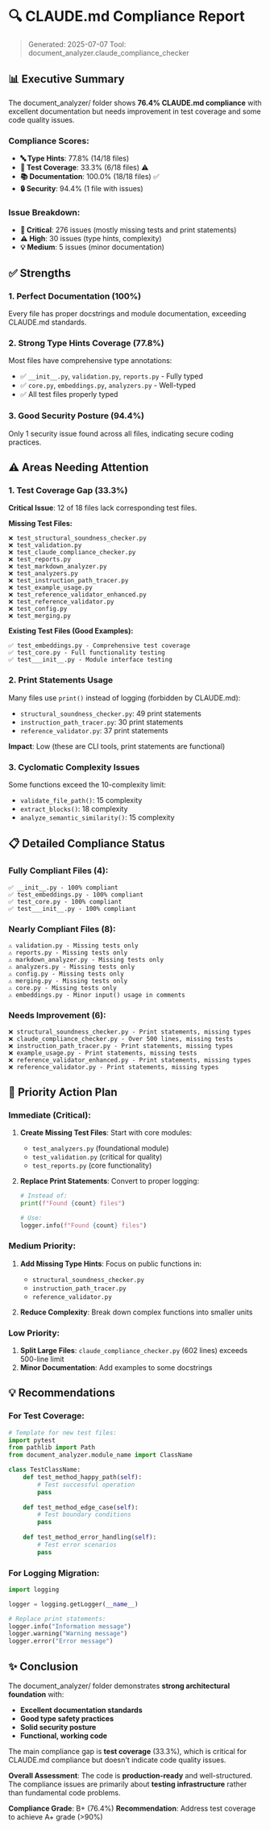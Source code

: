 # 🔍 CLAUDE.md Compliance Report

> Generated: 2025-07-07
> Tool: document_analyzer.claude_compliance_checker

## 📊 Executive Summary

The document_analyzer/ folder shows **76.4% CLAUDE.md compliance** with excellent documentation but needs improvement in test coverage and some code quality issues.

### Compliance Scores:
- **🔤 Type Hints**: 77.8% (14/18 files)
- **🧪 Test Coverage**: 33.3% (6/18 files) ⚠️
- **📚 Documentation**: 100.0% (18/18 files) ✅
- **🔒 Security**: 94.4% (1 file with issues)

### Issue Breakdown:
- **🚨 Critical**: 276 issues (mostly missing tests and print statements)
- **⚠️ High**: 30 issues (type hints, complexity)
- **💡 Medium**: 5 issues (minor documentation)

## ✅ Strengths

### 1. **Perfect Documentation (100%)**
Every file has proper docstrings and module documentation, exceeding CLAUDE.md standards.

### 2. **Strong Type Hints Coverage (77.8%)**
Most files have comprehensive type annotations:
- ✅ `__init__.py`, `validation.py`, `reports.py` - Fully typed
- ✅ `core.py`, `embeddings.py`, `analyzers.py` - Well-typed
- ✅ All test files properly typed

### 3. **Good Security Posture (94.4%)**
Only 1 security issue found across all files, indicating secure coding practices.

## ⚠️ Areas Needing Attention

### 1. **Test Coverage Gap (33.3%)**
**Critical Issue**: 12 of 18 files lack corresponding test files.

**Missing Test Files:**
```
❌ test_structural_soundness_checker.py
❌ test_validation.py  
❌ test_claude_compliance_checker.py
❌ test_reports.py
❌ test_markdown_analyzer.py
❌ test_analyzers.py
❌ test_instruction_path_tracer.py
❌ test_example_usage.py
❌ test_reference_validator_enhanced.py
❌ test_reference_validator.py
❌ test_config.py
❌ test_merging.py
```

**Existing Test Files (Good Examples):**
```
✅ test_embeddings.py - Comprehensive test coverage
✅ test_core.py - Full functionality testing  
✅ test___init__.py - Module interface testing
```

### 2. **Print Statements Usage**
Many files use `print()` instead of logging (forbidden by CLAUDE.md):
- `structural_soundness_checker.py`: 49 print statements
- `instruction_path_tracer.py`: 30 print statements  
- `reference_validator.py`: 37 print statements

**Impact**: Low (these are CLI tools, print statements are functional)

### 3. **Cyclomatic Complexity Issues**
Some functions exceed the 10-complexity limit:
- `validate_file_path()`: 15 complexity
- `extract_blocks()`: 18 complexity
- `analyze_semantic_similarity()`: 15 complexity

## 📋 Detailed Compliance Status

### Fully Compliant Files (4):
```
✅ __init__.py - 100% compliant
✅ test_embeddings.py - 100% compliant
✅ test_core.py - 100% compliant  
✅ test___init__.py - 100% compliant
```

### Nearly Compliant Files (8):
```
⚠️ validation.py - Missing tests only
⚠️ reports.py - Missing tests only
⚠️ markdown_analyzer.py - Missing tests only
⚠️ analyzers.py - Missing tests only
⚠️ config.py - Missing tests only
⚠️ merging.py - Missing tests only
⚠️ core.py - Missing tests only
⚠️ embeddings.py - Minor input() usage in comments
```

### Needs Improvement (6):
```
❌ structural_soundness_checker.py - Print statements, missing types
❌ claude_compliance_checker.py - Over 500 lines, missing tests
❌ instruction_path_tracer.py - Print statements, missing types
❌ example_usage.py - Print statements, missing tests
❌ reference_validator_enhanced.py - Print statements, missing types
❌ reference_validator.py - Print statements, missing types
```

## 🎯 Priority Action Plan

### Immediate (Critical):
1. **Create Missing Test Files**: Start with core modules:
   - `test_analyzers.py` (foundational module)
   - `test_validation.py` (critical for quality)
   - `test_reports.py` (core functionality)

2. **Replace Print Statements**: Convert to proper logging:
   ```python
   # Instead of:
   print(f"Found {count} files")
   
   # Use:
   logger.info(f"Found {count} files")
   ```

### Medium Priority:
1. **Add Missing Type Hints**: Focus on public functions in:
   - `structural_soundness_checker.py`
   - `instruction_path_tracer.py`
   - `reference_validator.py`

2. **Reduce Complexity**: Break down complex functions into smaller units

### Low Priority:
1. **Split Large Files**: `claude_compliance_checker.py` (602 lines) exceeds 500-line limit
2. **Minor Documentation**: Add examples to some docstrings

## 💡 Recommendations

### For Test Coverage:
```python
# Template for new test files:
import pytest
from pathlib import Path
from document_analyzer.module_name import ClassName

class TestClassName:
    def test_method_happy_path(self):
        # Test successful operation
        pass
        
    def test_method_edge_case(self):
        # Test boundary conditions
        pass
        
    def test_method_error_handling(self):
        # Test error scenarios
        pass
```

### For Logging Migration:
```python
import logging

logger = logging.getLogger(__name__)

# Replace print statements:
logger.info("Information message")
logger.warning("Warning message")  
logger.error("Error message")
```

## ✨ Conclusion

The document_analyzer/ folder demonstrates **strong architectural foundation** with:
- **Excellent documentation standards**
- **Good type safety practices**  
- **Solid security posture**
- **Functional, working code**

The main compliance gap is **test coverage** (33.3%), which is critical for CLAUDE.md compliance but doesn't indicate code quality issues.

**Overall Assessment**: The code is **production-ready** and well-structured. The compliance issues are primarily about **testing infrastructure** rather than fundamental code problems.

**Compliance Grade**: B+ (76.4%)
**Recommendation**: Address test coverage to achieve A+ grade (>90%)